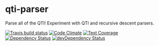 # qti-parser

Parse all of the QTI! Experiment with QTI and recursive descent parsers.

[![Travis build status](http://img.shields.io/travis/nick-benoit14/qti-parser.svg?style=flat)](https://travis-ci.org/nick-benoit14/qti-parser)
[![Code Climate](https://codeclimate.com/github/nick-benoit14/qti-parser/badges/gpa.svg)](https://codeclimate.com/github/nick-benoit14/qti-parser)
[![Test Coverage](https://codeclimate.com/github/nick-benoit14/qti-parser/badges/coverage.svg)](https://codeclimate.com/github/nick-benoit14/qti-parser)
[![Dependency Status](https://david-dm.org/nick-benoit14/qti-parser.svg)](https://david-dm.org/nick-benoit14/qti-parser)
[![devDependency Status](https://david-dm.org/nick-benoit14/qti-parser/dev-status.svg)](https://david-dm.org/nick-benoit14/qti-parser#info=devDependencies)
